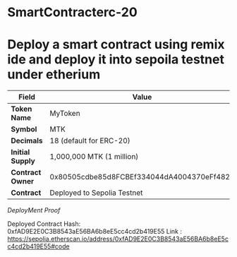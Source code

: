 # SmartContracterc-20
# Deploy a smart contract using remix ide and deploy it into sepoila testnet under etherium 
| Field              | Value                       |
| ------------------ | --------------------------- |
| **Token Name**     | MyToken                     |
| **Symbol**         | MTK                         |
| **Decimals**       | 18 (default for ERC-20)     |
| **Initial Supply** | 1,000,000 MTK (1 million)   |
| **Contract Owner** | 0x80505cdbe85d8FCBEf334044dA4004370eFf4825
| **Contract**       | Deployed to Sepolia Testnet |



*DeployMent Proof* 

Deployed Contract Hash: 0xfAD9E2E0C3B8543aE56BA6b8eE5cc4cd2b419E55
Link : https://sepolia.etherscan.io/address/0xfAD9E2E0C3B8543aE56BA6b8eE5cc4cd2b419E55#code


